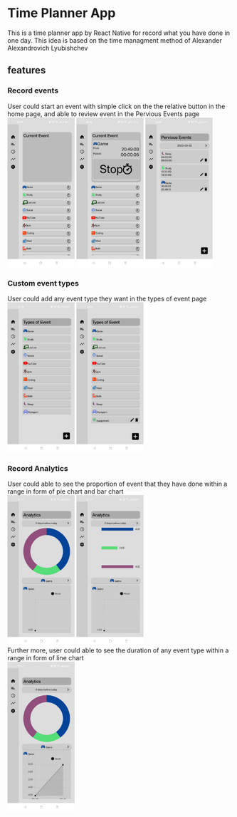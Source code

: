 # Time Planner App
This is a time planner app by React Native for record what you have done in one day.
This idea is based on the time managment method of Alexander Alexandrovich Lyubishchev

## features
### Record events
User could start an event with simple click on the the relative button in the home page, and able to review event in the Pervious Events page
<br />
<img src="./screenshot/event.jpeg" width="30%"/>
<img src="./screenshot/event_running.jpeg" width="30%"/>
<img src="./screenshot/event_list.jpeg" width="30%"/>

### Custom event types
User could add any event type they want in the types of event page
<br />
<img src="./screenshot/event_type.jpeg" width="30%"/>
<img src="./screenshot/event_type_added.jpeg" width="30%"/>

### Record Analytics
User could able to see the proportion of event that they have done within a range in form of pie chart and bar chart
<br />
<img src="./screenshot/analytics_pie.jpeg" width="30%"/>
<img src="./screenshot/analytics_bar.jpeg" width="30%"/>
<br />
Further more, user could able to see the duration of any event type within a range in form of line chart
<br />
<img src="./screenshot/analytics_line.jpeg" width="30%"/>
